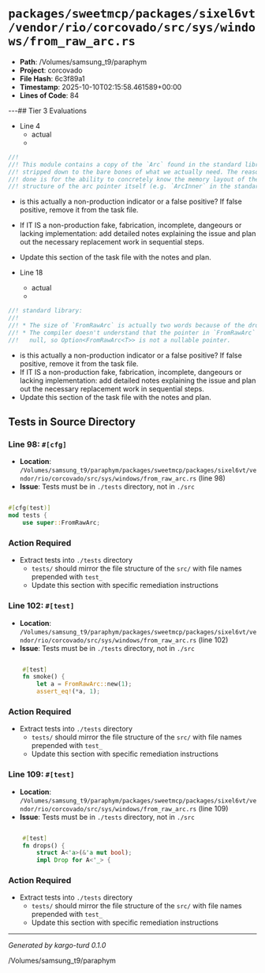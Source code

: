 # `packages/sweetmcp/packages/sixel6vt/vendor/rio/corcovado/src/sys/windows/from_raw_arc.rs`

- **Path**: /Volumes/samsung_t9/paraphym
- **Project**: corcovado
- **File Hash**: 6c3f89a1  
- **Timestamp**: 2025-10-10T02:15:58.461589+00:00  
- **Lines of Code**: 84

---## Tier 3 Evaluations


- Line 4
  - actual
  - 

```rust
//!
//! This module contains a copy of the `Arc` found in the standard library,
//! stripped down to the bare bones of what we actually need. The reason this is
//! done is for the ability to concretely know the memory layout of the `Inner`
//! structure of the arc pointer itself (e.g. `ArcInner` in the standard
```

- is this actually a non-production indicator or a false positive? If false positive, remove it from the task file.
- If IT IS a non-production fake, fabrication, incomplete, dangeours or lacking implementation: add detailed notes explaining the issue and plan out the necessary replacement work in sequential steps. 
- Update this section of the task file with the notes and plan.


- Line 18
  - actual
  - 

```rust
//! standard library:
//!
//! * The size of `FromRawArc` is actually two words because of the drop flag
//! * The compiler doesn't understand that the pointer in `FromRawArc` is never
//!   null, so Option<FromRawArc<T>> is not a nullable pointer.
```

- is this actually a non-production indicator or a false positive? If false positive, remove it from the task file.
- If IT IS a non-production fake, fabrication, incomplete, dangeours or lacking implementation: add detailed notes explaining the issue and plan out the necessary replacement work in sequential steps. 
- Update this section of the task file with the notes and plan.

## Tests in Source Directory


### Line 98: `#[cfg]`

- **Location**: `/Volumes/samsung_t9/paraphym/packages/sweetmcp/packages/sixel6vt/vendor/rio/corcovado/src/sys/windows/from_raw_arc.rs` (line 98)
- **Issue**: Tests must be in `./tests` directory, not in `./src`

```rust

#[cfg(test)]
mod tests {
    use super::FromRawArc;

```

### Action Required

- Extract tests into `./tests` directory
  - `tests/` should mirror the file structure of the `src/` with file names prepended with `test_`
  - Update this section with specific remediation instructions
  


### Line 102: `#[test]`

- **Location**: `/Volumes/samsung_t9/paraphym/packages/sweetmcp/packages/sixel6vt/vendor/rio/corcovado/src/sys/windows/from_raw_arc.rs` (line 102)
- **Issue**: Tests must be in `./tests` directory, not in `./src`

```rust

    #[test]
    fn smoke() {
        let a = FromRawArc::new(1);
        assert_eq!(*a, 1);
```

### Action Required

- Extract tests into `./tests` directory
  - `tests/` should mirror the file structure of the `src/` with file names prepended with `test_`
  - Update this section with specific remediation instructions
  


### Line 109: `#[test]`

- **Location**: `/Volumes/samsung_t9/paraphym/packages/sweetmcp/packages/sixel6vt/vendor/rio/corcovado/src/sys/windows/from_raw_arc.rs` (line 109)
- **Issue**: Tests must be in `./tests` directory, not in `./src`

```rust

    #[test]
    fn drops() {
        struct A<'a>(&'a mut bool);
        impl Drop for A<'_> {
```

### Action Required

- Extract tests into `./tests` directory
  - `tests/` should mirror the file structure of the `src/` with file names prepended with `test_`
  - Update this section with specific remediation instructions
  

---

*Generated by kargo-turd 0.1.0*

/Volumes/samsung_t9/paraphym